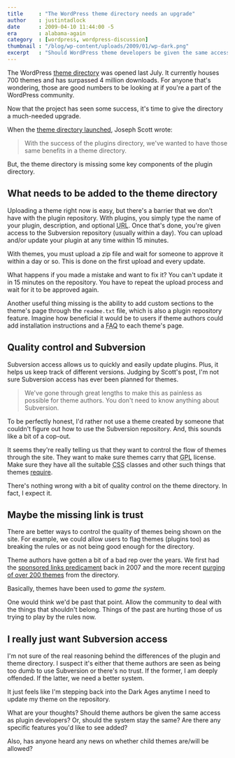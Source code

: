 ```yaml
---
title     : "The WordPress theme directory needs an upgrade"
author    : justintadlock
date      : 2009-04-10 11:44:00 -5
era       : alabama-again
category  : [wordpress, wordpress-discussion]
thumbnail : "/blog/wp-content/uploads/2009/01/wp-dark.png"
excerpt   : "Should WordPress theme developers be given the same access as plugin developers on the official repository?  It's time for a bit of an upgrade and a little trust."
---
```


The WordPress <a href="http://wordpress.org/extend/themes" title="WordPress themes directory">theme directory</a> was opened last July.  It currently houses 700 themes and has surpassed 4 million downloads.  For anyone that's wondering, those are good numbers to be looking at if you're a part of the WordPress community.

Now that the project has seen some success, it's time to give the directory a much-needed upgrade.

When the <a href="http://wordpress.org/development/2008/07/theme-directory/" title="Theme Directory: WordPress Blog">theme directory launched</a>, Joseph Scott wrote:

> With the success of the plugins directory, we've wanted to have those same benefits in a theme directory.

But, the theme directory is missing some key components of the plugin directory.

<h2>What needs to be added to the theme directory</h2>

Uploading a theme right now is easy, but there's a barrier that we don't have with the plugin repository.  With plugins, you simply type the name of your plugin, description, and optional <acronym title="Uniform Resource Locator">URL</acronym>.  Once that's done, you're given access to the Subversion repository (usually within a day).  You can upload and/or update your plugin at any time  within 15 minutes.

With themes, you must upload a zip file and wait for someone to approve it within a day or so.  This is done on the first upload and every update.

What happens if you made a mistake and want to fix it?  You can't update it in 15 minutes on the repository.  You have to repeat the upload process and wait for it to be approved again.

Another useful thing missing is the ability to add custom sections to the theme's page through the <code>readme.txt</code> file, which is also a plugin repository feature.  Imagine how beneficial it would be to users if theme authors could add installation instructions and a <acronym title="Frequently Asked Questions">FAQ</acronym> to each theme's page.

<h2>Quality control and Subversion</h2>

Subversion access allows us to quickly and easily update plugins.  Plus, it helps us keep track of different versions.  Judging by Scott's post, I'm not sure Subversion access has ever been planned for themes.

> We've gone through great lengths to make this as painless as possible for theme authors. You don't need to know anything about Subversion.

To be perfectly honest, I'd rather not use a theme created by someone that couldn't figure out how to use the Subversion repository.  And, this sounds like a bit of a cop-out.

It seems they're really telling us that they want to control the flow of themes through the site.  They want to make sure themes carry that <acronym title="GNU General Public License">GPL</acronym> license.  Make sure they have all the suitable <acronym title="Cascading Style Sheets">CSS</acronym> classes and other such things that themes <a href="http://wordpress.org/extend/themes/about/#requirements" title="Theme directory requirements">require</a>.

There's nothing wrong with a bit of quality control on the theme directory.  In fact, I expect it.

<h2>Maybe the missing link is trust</h2>

There are better ways to control the quality of themes being shown on the site.  For example, we could allow users to flag themes (plugins too) as breaking the rules or as not being good enough for the directory.

Theme authors have gotten a bit of a bad rep over the years.  We first had the <a href="http://weblogtoolscollection.com/archives/2007/04/12/on-sponsored-themes/" title="On Sponsored Themes">sponsored links predicament</a> back in 2007 and the more recent <a href="http://justintadlock.com/archives/2008/12/11/automattic-putting-the-boot-to-premium-theme-developers" title="Putting the boot to premium theme developers">purging of over 200 themes</a> from the directory.

Basically, themes have been used to <em>game the system</em>.

One would think we'd be past that point.  Allow the community to deal with the things that shouldn't belong.  Things of the past are hurting those of us trying to play by the rules now.

<h2>I really just want Subversion access</h2>

I'm not sure of the real reasoning behind the differences of the plugin and theme directory.  I suspect it's either that theme authors are seen as being too dumb to use Subversion or there's no trust.  If the former, I am deeply offended.  If the latter, we need a better system.

It just feels like I'm stepping back into the Dark Ages anytime I need to update my theme on the repository.

What are your thoughts?  Should theme authors be given the same access as plugin developers?  Or, should the system stay the same?  Are there any specific features you'd like to see added?

Also, has anyone heard any news on whether child themes are/will be allowed?
